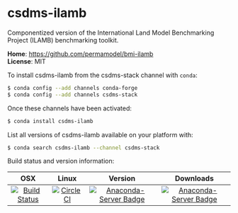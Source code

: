 # csdms-ilamb

Componentized version of the International Land Model Benchmarking Project (ILAMB) benchmarking toolkit.

**Home**: https://github.com/permamodel/bmi-ilamb  
**License**: MIT  

To install csdms-ilamb from the csdms-stack channel with `conda`:

```bash
$ conda config --add channels conda-forge
$ conda config --add channels csdms-stack
```

Once these channels have been activated:

```bash
$ conda install csdms-ilamb
```

List all versions of csdms-ilamb available on your
platform with:

```bash
$ conda search csdms-ilamb --channel csdms-stack
```

Build status and version information:

| OSX | Linux | Version | Downloads |
| :-: | :---: | :-----: | :-------: |
| [![Build Status](https://travis-ci.org/csdms-stack/ilamb-csdms-recipe.svg?branch=master)](https://travis-ci.org/csdms-stack/ilamb-csdms-recipe) | [![CircleCI](https://circleci.com/gh/csdms-stack/ilamb-csdms-recipe.svg?style=svg)](https://circleci.com/gh/csdms-stack/ilamb-csdms-recipe) | [![Anaconda-Server Badge](https://anaconda.org/csdms-stack/csdms-ilamb/badges/version.svg)](https://anaconda.org/csdms-stack/csdms-ilamb) | [![Anaconda-Server Badge](https://anaconda.org/csdms-stack/csdms-ilamb/badges/downloads.svg)](https://anaconda.org/csdms-stack/csdms-ilamb) |
